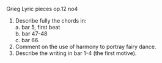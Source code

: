 Grieg Lyric pieces op.12 no4
1. Describe fully the chords in: \
    a. bar 5, first beat \
    b. bar 47-48 \
    c. bar 66.
2. Comment on the use of harmony to portray fairy dance.
3. Describe the writing in bar 1-4 (the first motive).
